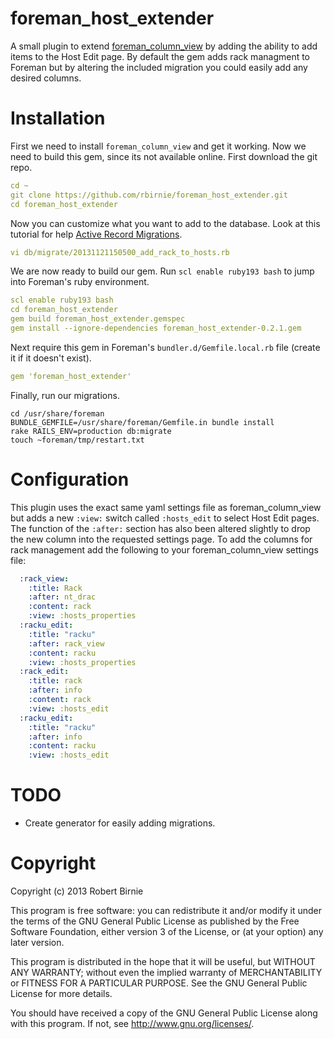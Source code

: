 # foreman\_host\_extender

A small plugin to extend [foreman_column_view](https://github.com/GregSutcliffe/foreman_column_view) by adding the ability to add items to the Host Edit page. By default the gem adds rack managment to Foreman but by altering the included migration you could easily add any desired columns.

# Installation

First we need to install `foreman_column_view` and get it working. Now we need to build this gem, since its not available online. First download the git repo.

```yaml
cd ~
git clone https://github.com/rbirnie/foreman_host_extender.git
cd foreman_host_extender
```

Now you can customize what you want to add to the database. Look at this tutorial for help [Active Record Migrations](http://guides.rubyonrails.org/migrations.html).

```yaml
vi db/migrate/20131121150500_add_rack_to_hosts.rb
```

We are now ready to build our gem. Run `scl enable ruby193 bash` to jump into Foreman's ruby environment.

```yaml
scl enable ruby193 bash
cd foreman_host_extender
gem build foreman_host_extender.gemspec
gem install --ignore-dependencies foreman_host_extender-0.2.1.gem
```

Next require this gem in Foreman's `bundler.d/Gemfile.local.rb` file (create it if it doesn't exist).

```yaml
gem 'foreman_host_extender'
```

Finally, run our migrations.

```
cd /usr/share/foreman
BUNDLE_GEMFILE=/usr/share/foreman/Gemfile.in bundle install
rake RAILS_ENV=production db:migrate
touch ~foreman/tmp/restart.txt
```

# Configuration

This plugin uses the exact same yaml settings file as foreman_column_view but adds a new `:view:` switch called `:hosts_edit` to select Host Edit pages. The function of the `:after:` section has also been altered slightly to drop the new column into the requested settings page. To add the columns for rack management add the following to your foreman_column_view settings file:

```yaml
  :rack_view:
    :title: Rack
    :after: nt_drac
    :content: rack
    :view: :hosts_properties
  :racku_edit:
    :title: "racku"
    :after: rack_view
    :content: racku
    :view: :hosts_properties
  :rack_edit:
    :title: rack
    :after: info
    :content: rack
    :view: :hosts_edit
  :racku_edit:
    :title: "racku"
    :after: info
    :content: racku
    :view: :hosts_edit
```

# TODO

* Create generator for easily adding migrations.

# Copyright

Copyright (c) 2013 Robert Birnie

This program is free software: you can redistribute it and/or modify
it under the terms of the GNU General Public License as published by
the Free Software Foundation, either version 3 of the License, or
(at your option) any later version.

This program is distributed in the hope that it will be useful,
but WITHOUT ANY WARRANTY; without even the implied warranty of
MERCHANTABILITY or FITNESS FOR A PARTICULAR PURPOSE.  See the
GNU General Public License for more details.

You should have received a copy of the GNU General Public License
along with this program.  If not, see <http://www.gnu.org/licenses/>.
